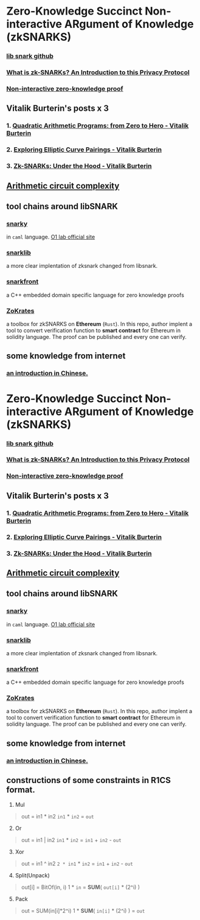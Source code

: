 #  Zero-Knowledge Succinct Non-interactive ARgument of Knowledge (zkSNARKS)

### [lib snark github](https://github.com/scipr-lab/libsnark.git)

### [What is zk-SNARKs? An Introduction to this Privacy Protocol](https://blockonomi.com/zk-snarks-privacy/)

### [Non-interactive zero-knowledge proof](https://en.wikipedia.org/wiki/Non-interactive_zero-knowledge_proof)

## Vitalik Burterin's posts x 3 

### 1. [Quadratic Arithmetic Programs: from Zero to Hero - Vitalik Burterin](https://medium.com/@VitalikButerin/quadratic-arithmetic-programs-from-zero-to-hero-f6d558cea649)

### 2. [Exploring Elliptic Curve Pairings - Vitalik Burterin](https://medium.com/@VitalikButerin/exploring-elliptic-curve-pairings-c73c1864e627)

### 3. [Zk-SNARKs: Under the Hood - Vitalik Burterin](https://medium.com/@VitalikButerin/zk-snarks-under-the-hood-b33151a013f6)


## [Arithmetic circuit complexity](https://en.wikipedia.org/wiki/Arithmetic_circuit_complexity)

## tool chains around libSNARK

### [snarky](https://github.com/o1-labs/snarky)
in `caml` language. 
[O1 lab official site](https://o1labs.org/)

### [snarklib](https://github.com/jancarlsson/snarklib)
a more clear implentation of zksnark changed from libsnark.
### [snarkfront](https://github.com/jancarlsson/snarkfront)
a C++ embedded domain specific language for zero knowledge proofs
### [ZoKrates](https://github.com/JacobEberhardt/ZoKrates)
a toolbox for zkSNARKS on **Ethereum** (`Rust`). In this repo, author implent a tool to convert verification function to **smart contract** for Ethereum in solidity language. The proof can be published and every one can verify.



## some knowledge from internet

### [an introduction in Chinese.](https://blockchain.iethpay.com/zero-knowledge-zkSNARKs.html)

#  Zero-Knowledge Succinct Non-interactive ARgument of Knowledge (zkSNARKS)

### [lib snark github](https://github.com/scipr-lab/libsnark.git)

### [What is zk-SNARKs? An Introduction to this Privacy Protocol](https://blockonomi.com/zk-snarks-privacy/)

### [Non-interactive zero-knowledge proof](https://en.wikipedia.org/wiki/Non-interactive_zero-knowledge_proof)

## Vitalik Burterin's posts x 3 

### 1. [Quadratic Arithmetic Programs: from Zero to Hero - Vitalik Burterin](https://medium.com/@VitalikButerin/quadratic-arithmetic-programs-from-zero-to-hero-f6d558cea649)

### 2. [Exploring Elliptic Curve Pairings - Vitalik Burterin](https://medium.com/@VitalikButerin/exploring-elliptic-curve-pairings-c73c1864e627)

### 3. [Zk-SNARKs: Under the Hood - Vitalik Burterin](https://medium.com/@VitalikButerin/zk-snarks-under-the-hood-b33151a013f6)


## [Arithmetic circuit complexity](https://en.wikipedia.org/wiki/Arithmetic_circuit_complexity)

## tool chains around libSNARK

### [snarky](https://github.com/o1-labs/snarky)
in `caml` language. 
[O1 lab official site](https://o1labs.org/)

### [snarklib](https://github.com/jancarlsson/snarklib)
a more clear implentation of zksnark changed from libsnark.
### [snarkfront](https://github.com/jancarlsson/snarkfront)
a C++ embedded domain specific language for zero knowledge proofs
### [ZoKrates](https://github.com/JacobEberhardt/ZoKrates)
a toolbox for zkSNARKS on **Ethereum** (`Rust`). In this repo, author implent a tool to convert verification function to **smart contract** for Ethereum in solidity language. The proof can be published and every one can verify.



## some knowledge from internet

### [an introduction in Chinese.](https://blockchain.iethpay.com/zero-knowledge-zkSNARKs.html)

## constructions of some constraints in R1CS format.

1. Mul
> out = in1 * in2
> `in1` * `in2` = `out`

2. Or
> out = in1 | in2
> `in1` * `in2` = `in1` + `in2` - `out`

3. Xor
> out = in1 ^ in2
> `2 * in1` * `in2` = `in1` + `in2` - `out`

4. Split(Unpack)
> out[i] = BitOf(in, i)
> 1 * `in` = __SUM__( `out[i]` * (2^i) )

5. Pack
> out = SUM(in[i]*2^i)
> 1 * __SUM__( `in[i]` * (2^i) ) = `out`
